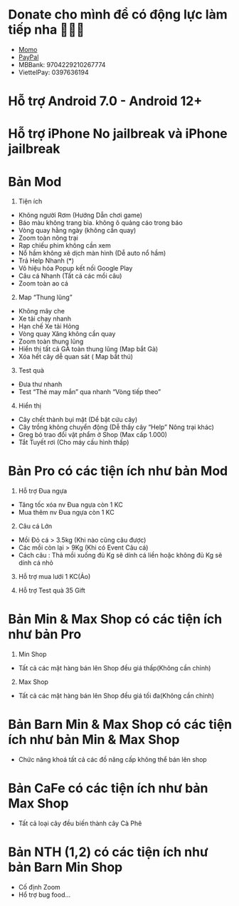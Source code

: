 # Donate cho mình để có động lực làm tiếp nha 🥰🥰🥰
 + [Momo](https://is.gd/MoMo1)
 + [PayPal](https://is.gd/PayPal94)
 + MBBank: 9704229210267774
 + ViettelPay: 0397636194

# Hỗ trợ Android 7.0 - Android 12+
# Hỗ trợ iPhone No jailbreak và iPhone jailbreak
# Bản Mod
1. Tiện ích
- Không người Rơm (Hướng Dẫn chơi game)
- Báo màu không trang bìa. không ô quảng cáo trong báo
- Vòng quay hằng ngày (không cần quay)
- Zoom toàn nông trại
- Rạp chiếu phim không cần xem
- Nổ hầm không xê dịch màn hình (Dễ auto nổ hầm)
- Trả Help Nhanh (*)
- Vô hiệu hóa Popup kết nối Google Play
- Câu cá Nhanh (Tất cả các mồi câu)
- Zoom toàn ao cá

2. Map “Thung lũng”
- Không mây che
- Xe tải chạy nhanh
- Hạn chế Xe tải Hỏng
- Vòng quay Xăng không cần quay
- Zoom toàn thung lũng
- Hiển thị tất cả GÀ toàn thung lũng (Map bắt Gà)
- Xóa hết cây dễ quan sát ( Map bắt thú)

3. Test quà
- Đưa thư nhanh
- Test “Thẻ may mắn” qua nhanh “Vòng tiếp theo”

4. Hiển thị
- Cây chết thành bụi mật (Dể bật cứu cây)
- Cây trồng không chuyển động (Dễ thấy cây “Help” Nông trại khác)
- Greg bỏ trao đổi vật phẩm ở Shop (Max cấp 1.000)
- Tắt Tuyết rơi (Cho máy cấu hình thấp)

# Bản Pro có các tiện ích như bản Mod
1. Hỗ trợ Đua ngựa
- Tăng tốc xóa nv Đua ngựa còn 1 KC
- Mua thêm nv Đua ngựa còn 1 KC

2. Câu cá Lớn
- Mồi Đỏ cá > 3.5kg (Khi nào cũng câu được)
- Các mồi còn lại > 9Kg (Khi có Event Câu cá)
- Cách câu : Thả mồi xuống đủ Kg sẽ dính cá liền hoặc không đủ Kg sẽ dính cá nhỏ

3. Hỗ trợ mua lưới 1 KC(Ảo)

4. Hỗ trợ Test quà 35 Gift

# Bản Min & Max Shop có các tiện ích như bản Pro
1. Min Shop
- Tất cả các mặt hàng bán lên Shop đều giá thấp(Không cần chỉnh)

2. Max Shop
- Tất cả các mặt hàng bán lên Shop đều giá tối đa(Không cần chỉnh)

# Bản Barn Min & Max Shop có các tiện ích như bản Min & Max Shop
- Chức năng khoá tất cả các đồ nâng cấp không thể bán lên shop

# Bản CaFe có các tiện ích như bản Max Shop
- Tất cả loại cây đều biến thành cây Cà Phê

# Bản NTH (1,2) có các tiện ích như bản Barn Min Shop
- Cố định Zoom
- Hổ trợ bug food...

